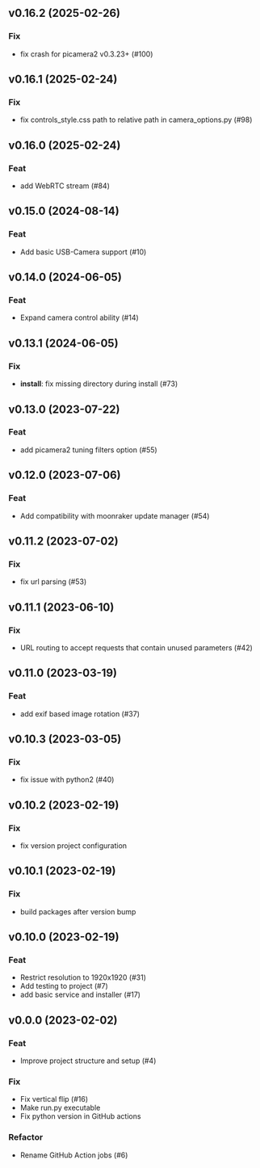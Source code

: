## v0.16.2 (2025-02-26)

### Fix

- fix crash for picamera2 v0.3.23+ (#100)

## v0.16.1 (2025-02-24)

### Fix

- fix controls_style.css path to relative path in camera_options.py (#98)

## v0.16.0 (2025-02-24)

### Feat

- add WebRTC stream (#84)

## v0.15.0 (2024-08-14)

### Feat

- Add basic USB-Camera support (#10)

## v0.14.0 (2024-06-05)

### Feat

- Expand camera control ability (#14)

## v0.13.1 (2024-06-05)

### Fix

- **install**: fix missing directory during install (#73)

## v0.13.0 (2023-07-22)

### Feat

- add picamera2 tuning filters option (#55)

## v0.12.0 (2023-07-06)

### Feat

- Add compatibility with moonraker update manager (#54)

## v0.11.2 (2023-07-02)

### Fix

- fix url parsing (#53)

## v0.11.1 (2023-06-10)

### Fix

- URL routing to accept requests that contain unused parameters (#42)

## v0.11.0 (2023-03-19)

### Feat

- add exif based image rotation (#37)

## v0.10.3 (2023-03-05)

### Fix

- fix issue with python2 (#40)

## v0.10.2 (2023-02-19)

### Fix

- fix version project configuration

## v0.10.1 (2023-02-19)

### Fix

- build packages after version bump

## v0.10.0 (2023-02-19)

### Feat

- Restrict resolution to 1920x1920 (#31)
- Add testing to project (#7)
- add basic service and installer (#17)

## v0.0.0 (2023-02-02)

### Feat

- Improve project structure and setup (#4)

### Fix

- Fix vertical flip (#16)
- Make run.py executable
- Fix python version in GitHub actions

### Refactor

- Rename GitHub Action jobs (#6)
